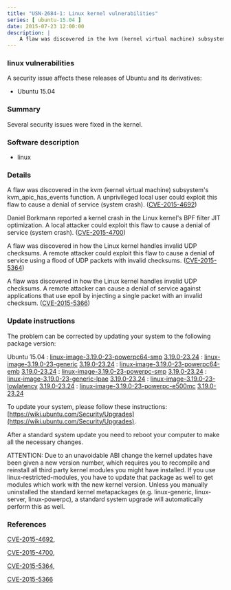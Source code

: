 ```yaml
---
title: "USN-2684-1: Linux kernel vulnerabilities"
series: [ ubuntu-15.04 ]
date: 2015-07-23 12:00:00
description: |
    A flaw was discovered in the kvm (kernel virtual machine) subsystem&#39;s kvm_apic_has_events function. A unprivileged local user could exploit this flaw to cause a denial of service (system crash). ([CVE-2015-4692](http://people.ubuntu.com/~ubuntu-security/cve/CVE-2015-4692))
--- 
```

 
### linux vulnerabilities

A security issue affects these releases of Ubuntu and its derivatives:

* Ubuntu 15.04

### Summary

Several security issues were fixed in the kernel. 

### Software description

* linux 

### Details

A flaw was discovered in the kvm (kernel virtual machine) subsystem&#39;s kvm_apic_has_events function. A unprivileged local user could exploit this flaw to cause a denial of service (system crash). ([CVE-2015-4692](http://people.ubuntu.com/~ubuntu-security/cve/CVE-2015-4692))

Daniel Borkmann reported a kernel crash in the Linux kernel&#39;s BPF filter JIT optimization. A local attacker could exploit this flaw to cause a denial of service (system crash). ([CVE-2015-4700](http://people.ubuntu.com/~ubuntu-security/cve/CVE-2015-4700))

A flaw was discovered in how the Linux kernel handles invalid UDP checksums. A remote attacker could exploit this flaw to cause a denial of service using a flood of UDP packets with invalid checksums. ([CVE-2015-5364](http://people.ubuntu.com/~ubuntu-security/cve/CVE-2015-5364))

A flaw was discovered in how the Linux kernel handles invalid UDP checksums. A remote attacker can cause a denial of service against applications that use epoll by injecting a single packet with an invalid checksum. ([CVE-2015-5366](http://people.ubuntu.com/~ubuntu-security/cve/CVE-2015-5366)) 

### Update instructions

The problem can be corrected by updating your system to the following package version:

Ubuntu 15.04
 : [linux-image-3.19.0-23-powerpc64-smp](https://launchpad.net/ubuntu/+source/linux) <span> [3.19.0-23.24](https://launchpad.net/ubuntu/+source/linux/3.19.0-23.24) </span> 
 : [linux-image-3.19.0-23-generic](https://launchpad.net/ubuntu/+source/linux) <span> [3.19.0-23.24](https://launchpad.net/ubuntu/+source/linux/3.19.0-23.24) </span> 
 : [linux-image-3.19.0-23-powerpc64-emb](https://launchpad.net/ubuntu/+source/linux) <span> [3.19.0-23.24](https://launchpad.net/ubuntu/+source/linux/3.19.0-23.24) </span> 
 : [linux-image-3.19.0-23-powerpc-smp](https://launchpad.net/ubuntu/+source/linux) <span> [3.19.0-23.24](https://launchpad.net/ubuntu/+source/linux/3.19.0-23.24) </span> 
 : [linux-image-3.19.0-23-generic-lpae](https://launchpad.net/ubuntu/+source/linux) <span> [3.19.0-23.24](https://launchpad.net/ubuntu/+source/linux/3.19.0-23.24) </span> 
 : [linux-image-3.19.0-23-lowlatency](https://launchpad.net/ubuntu/+source/linux) <span> [3.19.0-23.24](https://launchpad.net/ubuntu/+source/linux/3.19.0-23.24) </span> 
 : [linux-image-3.19.0-23-powerpc-e500mc](https://launchpad.net/ubuntu/+source/linux) <span> [3.19.0-23.24](https://launchpad.net/ubuntu/+source/linux/3.19.0-23.24) </span> 

To update your system, please follow these instructions: [https://wiki.ubuntu.com/Security/Upgrades](https://wiki.ubuntu.com/Security/Upgrades).

After a standard system update you need to reboot your computer to make all the necessary changes.

ATTENTION: Due to an unavoidable ABI change the kernel updates have been given a new version number, which requires you to recompile and reinstall all third party kernel modules you might have installed. If you use linux-restricted-modules, you have to update that package as well to get modules which work with the new kernel version. Unless you manually uninstalled the standard kernel metapackages (e.g. linux-generic, linux-server, linux-powerpc), a standard system upgrade will automatically perform this as well. 

### References

 [CVE-2015-4692](http://people.ubuntu.com/~ubuntu-security/cve/CVE-2015-4692), 

 [CVE-2015-4700](http://people.ubuntu.com/~ubuntu-security/cve/CVE-2015-4700), 

 [CVE-2015-5364](http://people.ubuntu.com/~ubuntu-security/cve/CVE-2015-5364), 

 [CVE-2015-5366](http://people.ubuntu.com/~ubuntu-security/cve/CVE-2015-5366)
 

